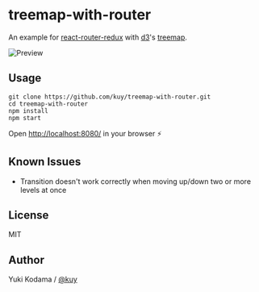 # treemap-with-router

An example for [react-router-redux](https://github.com/reactjs/react-router-redux) with [d3](https://d3js.org/)'s [treemap](https://bl.ocks.org/mbostock/4063582).

![Preview](https://raw.github.com/wiki/kuy/treemap-with-router/images/preview.gif)

## Usage

```
git clone https://github.com/kuy/treemap-with-router.git
cd treemap-with-router
npm install
npm start
```

Open [http://localhost:8080/](http://localhost:8080/) in your browser :zap:

## Known Issues

+ Transition doesn't work correctly when moving up/down two or more levels at once

## License

MIT

## Author

Yuki Kodama / [@kuy](https://twitter.com/kuy)
